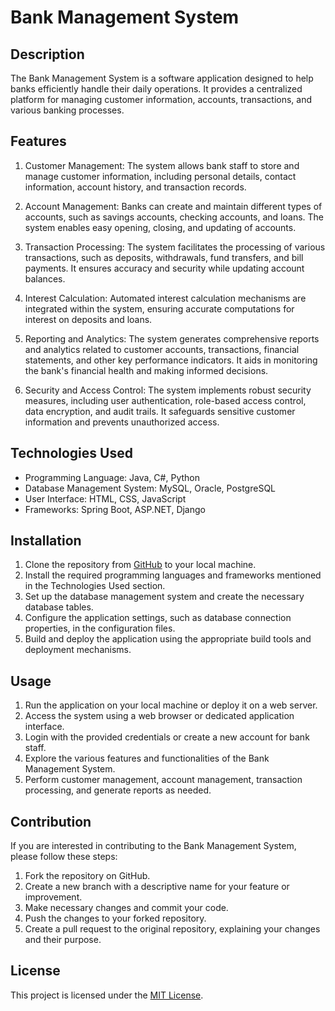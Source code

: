 
# Bank Management System

## Description

The Bank Management System is a software application designed to help banks efficiently handle their daily operations. It provides a centralized platform for managing customer information, accounts, transactions, and various banking processes.

## Features

1. Customer Management: The system allows bank staff to store and manage customer information, including personal details, contact information, account history, and transaction records.

2. Account Management: Banks can create and maintain different types of accounts, such as savings accounts, checking accounts, and loans. The system enables easy opening, closing, and updating of accounts.

3. Transaction Processing: The system facilitates the processing of various transactions, such as deposits, withdrawals, fund transfers, and bill payments. It ensures accuracy and security while updating account balances.

4. Interest Calculation: Automated interest calculation mechanisms are integrated within the system, ensuring accurate computations for interest on deposits and loans.

5. Reporting and Analytics: The system generates comprehensive reports and analytics related to customer accounts, transactions, financial statements, and other key performance indicators. It aids in monitoring the bank's financial health and making informed decisions.

6. Security and Access Control: The system implements robust security measures, including user authentication, role-based access control, data encryption, and audit trails. It safeguards sensitive customer information and prevents unauthorized access.

## Technologies Used

- Programming Language: Java, C#, Python
- Database Management System: MySQL, Oracle, PostgreSQL
- User Interface: HTML, CSS, JavaScript
- Frameworks: Spring Boot, ASP.NET, Django

## Installation

1. Clone the repository from [GitHub](https://github.com/Christopher-Chilengwe/bank_system.git) to your local machine.
2. Install the required programming languages and frameworks mentioned in the Technologies Used section.
3. Set up the database management system and create the necessary database tables.
4. Configure the application settings, such as database connection properties, in the configuration files.
5. Build and deploy the application using the appropriate build tools and deployment mechanisms.

## Usage

1. Run the application on your local machine or deploy it on a web server.
2. Access the system using a web browser or dedicated application interface.
3. Login with the provided credentials or create a new account for bank staff.
4. Explore the various features and functionalities of the Bank Management System.
5. Perform customer management, account management, transaction processing, and generate reports as needed.

## Contribution

If you are interested in contributing to the Bank Management System, please follow these steps:

1. Fork the repository on GitHub.
2. Create a new branch with a descriptive name for your feature or improvement.
3. Make necessary changes and commit your code.
4. Push the changes to your forked repository.
5. Create a pull request to the original repository, explaining your changes and their purpose.

## License

This project is licensed under the [MIT License](https://opensource.org/licenses/MIT). 
